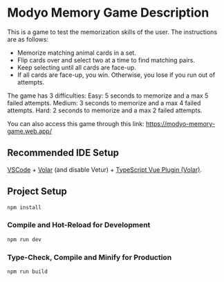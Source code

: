 # Modyo Memory Game Description

This is a game to test the memorization skills of the user. The instructions are as follows: 

- Memorize matching animal cards in a set.
- Flip cards over and select two at a time to find matching pairs.
- Keep selecting until all cards are face-up.
- If all cards are face-up, you win. Otherwise, you lose if you run out of attempts.

The game has 3 difficulties:
Easy: 5 seconds to memorize and a max 5 failed attempts.
Medium: 3 seconds to memorize and a max 4 failed attempts.
Hard: 2 seconds to memorize and a max 2 failed attempts.

You can also access this game through this link: https://modyo-memory-game.web.app/

## Recommended IDE Setup

[VSCode](https://code.visualstudio.com/) + [Volar](https://marketplace.visualstudio.com/items?itemName=Vue.volar) (and disable Vetur) + [TypeScript Vue Plugin (Volar)](https://marketplace.visualstudio.com/items?itemName=Vue.vscode-typescript-vue-plugin).


## Project Setup

```sh
npm install
```

### Compile and Hot-Reload for Development

```sh
npm run dev
```

### Type-Check, Compile and Minify for Production

```sh
npm run build
```
